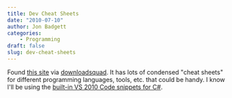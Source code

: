 ```yaml
---
title: Dev Cheat Sheets
date: "2010-07-10"
author: Jon Badgett
categories:
    - Programming
draft: false
slug: dev-cheat-sheets
---
```


Found [this site](http://devcheatsheet.com/) via
[downloadsquad](http://www.downloadsquad.com/2010/07/09/devcheatsheet-catalogs-over-1-600-cheat-sheets-for-developers-and-users/).
It has lots of condensed "cheat sheets" for different programming languages,
tools, etc. that could be handy. I know I'll be using the [built-in VS 2010 Code snippets for C#](http://john-sheehan.com/blog/cheatsheets/visual-studio-2010-csharp-snippets.htm).
